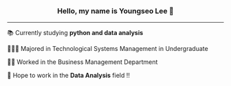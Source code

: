 ### <center>Hello,  my name is Youngseo Lee 👋</center>

___



📚  Currently studying **python and data analysis**

👩🏻‍🎓 Majored in Technological Systems Management in Undergraduate 

👩‍💻 Worked in the Business Management Department

💛 Hope to work in the **Data Analysis** field !! 





